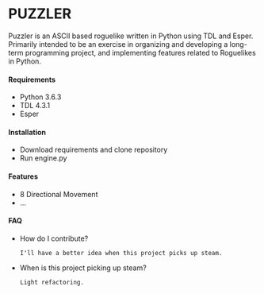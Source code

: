 # PUZZLER

Puzzler is an ASCII based roguelike written in Python using TDL and Esper. Primarily intended to be an exercise in organizing and developing a long-term programming project, and implementing features related to Roguelikes in Python.

#### Requirements
+ Python 3.6.3
+ TDL    4.3.1
+ Esper 
#### Installation
+ Download requirements and clone repository
+ Run engine.py

#### Features
+ 8 Directional Movement
+ ...

#### FAQ
+ How do I contribute?

      I'll have a better idea when this project picks up steam.

+ When is this project picking up steam?
      
      Light refactoring.

